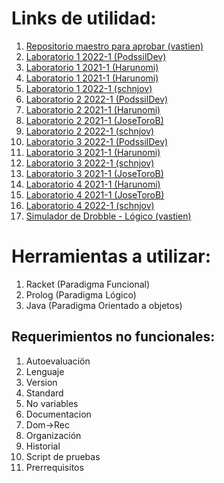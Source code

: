 # Links de utilidad:
1. [Repositorio maestro para aprobar (vastien)](https://github.com/vastien/paradigmas-de-la-programacion)
2. [Laboratorio 1 2022-1 (PodssilDev)](https://github.com/PodssilDev/Paradigmas_Laboratorio_1_Racket_Scheme)
3. [Laboratorio 1 2021-1 (Harunomi)](https://github.com/Harunomi/Lab1_20387754_Parada)
4. [Laboratorio 1 2021-1 (Harunomi)](https://github.com/JoseToroB/lab1_20329232_Toro)
5. [Laboratorio 1 2022-1 (schnjov)](https://github.com/schnjov/lab1_20278543_Schneider)
6. [Laboratorio 2 2022-1 (PodssilDev)](https://github.com/PodssilDev/Paradigmas_Laboratorio_2_Prolog)
7. [Laboratorio 2 2021-1 (Harunomi)](https://github.com/Harunomi/Lab2_20387754_Parada)
8. [Laboratorio 2 2021-1 (JoseToroB)](https://github.com/JoseToroB/lab2_20329232_Toro)
9. [Laboratorio 2 2022-1 (schnjov)](https://github.com/schnjov/lab2_20278543_Schneider)
10. [Laboratorio 3 2022-1 (PodssilDev)](https://github.com/PodssilDev/Paradigmas_Laboratorio_3_POO_Java)
11. [Laboratorio 3 2021-1 (Harunomi)](https://github.com/Harunomi/Lab3_20387754_Parada)
12. [Laboratorio 3 2022-1 (schnjov)](https://github.com/schnjov/lab3_20278543_Schneider)
13. [Laboratorio 3 2021-1 (JoseToroB)](https://github.com/JoseToroB/lab3_20329232_Toro)
14. [Laboratorio 4 2021-1 (Harunomi)](https://github.com/Harunomi/Lab4_20387754_Parada)
15. [Laboratorio 4 2021-1 (JoseToroB)](https://github.com/JoseToroB/lab4_20329232_Toro)
16. [Laboratorio 4 2022-1 (schnjov)](https://github.com/schnjov/lab4_20278543_Schneider)
17. [Simulador de Drobble - Lógico (vastien)](https://github.com/vastien/prolog-dobble-simulator/)

# Herramientas a utilizar:
1. Racket (Paradigma Funcional) 
2. Prolog (Paradigma Lógico)
3. Java (Paradigma Orientado a objetos)

## Requerimientos no funcionales:
1. Autoevaluaciön
2. Lenguaje
3. Version
4. Standard
5. No variables
6. Documentacion
7. Dom->Rec
8. Organización
9. Historial
10. Script de pruebas
11. Prerrequisitos